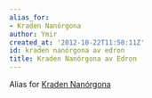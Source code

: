 ```yaml
---
alias_for:
- Kraden Nanórgona
author: Ymir
created_at: '2012-10-22T11:50:11Z'
id: kraden nanórgona av edron
title: Kraden Nanórgona av Edron
---
```

Alias for [Kraden Nanórgona]

  [Kraden Nanórgona]: Kraden_Nanórgona